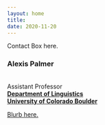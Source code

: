 ```yaml
---
layout: home
title: 
date: 2020-11-20 
---
```

Contact Box here.
### Alexis Palmer
<br> Assistant Professor 
<br> <a href="https://www.colorado.edu/linguistics/" class="highlighted" target="_blank"> **Department of Linguistics**
<br> <a href="https://colorado.edu/" class="highlighted" target = "_blank">**University of Colorado Boulder**

Blurb here.